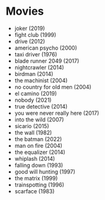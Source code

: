 # Movies

  - joker (2019)
  - fight club (1999)
  - drive (2012)
  - american psycho (2000)
  - taxi driver (1976)
  - blade runner 2049 (2017)
  - nightcrawler (2014)
  - birdman (2014)
  - the machinist (2004)
  - no country for old men (2004)
  - el camino (2019)
  - nobody (2021)
  - true detective (2014)
  - you were never really here (2017)
  - into the wild (2007)
  - sicario (2015)
  - the wall (1982)
  - the batman (2022)
  - man on fire (2004)
  - the equalizer (2014)
  - whiplash (2014)
  - falling down (1993)
  - good will hunting (1997)
  - the matrix (1999)
  - trainspotting (1996)
  - scarface (1983)
